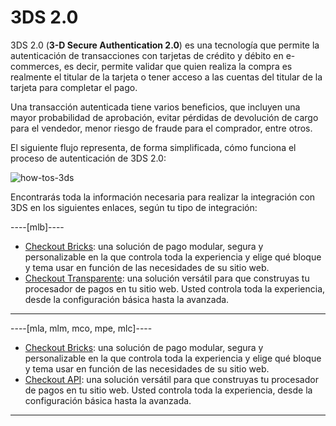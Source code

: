 # 3DS 2.0

3DS 2.0 (**3-D Secure Authentication 2.0**) es una tecnología que permite la autenticación de transacciones con tarjetas de crédito y débito en e-commerces, es decir, permite validar que quien realiza la compra es realmente el titular de la tarjeta o tener acceso a las cuentas del titular de la tarjeta para completar el pago.

Una transacción autenticada tiene varios beneficios, que incluyen una mayor probabilidad de aprobación, evitar pérdidas de devolución de cargo para el vendedor, menor riesgo de fraude para el comprador, entre otros.

El siguiente flujo representa, de forma simplificada, cómo funciona el proceso de autenticación de 3DS 2.0:

![how-tos-3ds](how-tos/improve-approval-3ds-es.png)

Encontrarás toda la información necesaria para realizar la integración con 3DS en los siguientes enlaces, según tu tipo de integración:

----[mlb]----
- [Checkout Bricks](/developers/es/docs/checkout-bricks/how-tos/integrate-3ds): una solución de pago modular, segura y personalizable en la que controla toda la experiencia y elige qué bloque y tema usar en función de las necesidades de su sitio web.
- [Checkout Transparente](/developers/es/docs/checkout-api/how-tos/integrate-3ds): una solución versátil para que construyas tu procesador de pagos en tu sitio web. Usted controla toda la experiencia, desde la configuración básica hasta la avanzada.

------------
----[mla, mlm, mco, mpe, mlc]---- 
- [Checkout Bricks](/developers/es/docs/checkout-bricks/how-tos/integrate-3ds): una solución de pago modular, segura y personalizable en la que controla toda la experiencia y elige qué bloque y tema usar en función de las necesidades de su sitio web.
- [Checkout API](/developers/es/docs/checkout-api/how-tos/integrate-3ds): una solución versátil para que construyas tu procesador de pagos en tu sitio web. Usted controla toda la experiencia, desde la configuración básica hasta la avanzada.

------------